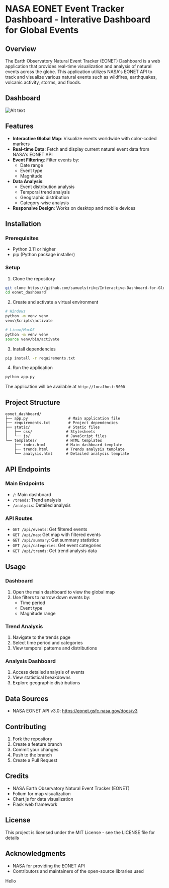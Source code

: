 # NASA EONET Event Tracker Dashboard - Interative Dashboard for Global Events

## Overview
The Earth Observatory Natural Event Tracker (EONET) Dashboard is a web application that provides real-time visualization and analysis of natural events across the globe. This application utilizes NASA's EONET API to track and visualize various natural events such as wildfires, earthquakes, volcanic activity, storms, and floods.

## Dashboard
![Alt text](dashboard.jpg)

## Features
- **Interactive Global Map**: Visualize events worldwide with color-coded markers
- **Real-time Data**: Fetch and display current natural event data from NASA's EONET API
- **Event Filtering**: Filter events by:
  - Date range
  - Event type
  - Magnitude
- **Data Analysis**:
  - Event distribution analysis
  - Temporal trend analysis
  - Geographic distribution
  - Category-wise analysis
- **Responsive Design**: Works on desktop and mobile devices

## Installation

### Prerequisites
- Python 3.11 or higher
- pip (Python package installer)

### Setup
1. Clone the repository
```bash
git clone https://github.com/samuelstrike/Interactive-Dashboard-for-Global-Events.git
cd eonet_dashboard
```

2. Create and activate a virtual environment
```bash
# Windows
python -m venv venv
venv\Scripts\activate

# Linux/MacOS
python -m venv venv
source venv/bin/activate
```

3. Install dependencies
```bash
pip install -r requirements.txt
```

4. Run the application
```bash
python app.py
```

The application will be available at `http://localhost:5000`

## Project Structure
```
eonet_dashboard/
├── app.py                  # Main application file
├── requirements.txt        # Project dependencies
├── static/                 # Static files
│   ├── css/               # Stylesheets
│   └── js/                # JavaScript files
└── templates/             # HTML templates
    ├── index.html         # Main dashboard template
    ├── trends.html        # Trends analysis template
    └── analysis.html      # Detailed analysis template
```

## API Endpoints

### Main Endpoints
- `/`: Main dashboard
- `/trends`: Trend analysis
- `/analysis`: Detailed analysis

### API Routes
- `GET /api/events`: Get filtered events
- `GET /api/map`: Get map with filtered events
- `GET /api/summary`: Get summary statistics
- `GET /api/categories`: Get event categories
- `GET /api/trends`: Get trend analysis data

## Usage

### Dashboard
1. Open the main dashboard to view the global map
2. Use filters to narrow down events by:
   - Time period
   - Event type
   - Magnitude range

### Trend Analysis
1. Navigate to the trends page
2. Select time period and categories
3. View temporal patterns and distributions

### Analysis Dashboard
1. Access detailed analysis of events
2. View statistical breakdowns
3. Explore geographic distributions

## Data Sources
- NASA EONET API v3.0: https://eonet.gsfc.nasa.gov/docs/v3

## Contributing
1. Fork the repository
2. Create a feature branch
3. Commit your changes
4. Push to the branch
5. Create a Pull Request

## Credits
- NASA Earth Observatory Natural Event Tracker (EONET)
- Folium for map visualization
- Chart.js for data visualization
- Flask web framework

## License
This project is licensed under the MIT License - see the LICENSE file for details

## Acknowledgments
- NASA for providing the EONET API
- Contributors and maintainers of the open-source libraries used

Hello